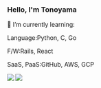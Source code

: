 ### Hello, I'm Tonoyama
🌱 I’m currently learning:

Language:Python, C, Go

F/W:Rails, React

SaaS, PaaS:GitHub, AWS, GCP

<a href="https://github.com/Tonoyama/github-readme-stats">
  <img align="left" src="https://github-readme-stats.vercel.app/api?username=Tonoyama&count_private=true&show_icons=true" />
</a>
<a href="https://github.com/Tonoyama/github-readme-stats">
  <img align="left" src="https://github-readme-stats.vercel.app/api/top-langs/?username=Tonoyama" />
</a>

<!--
**Tonoyama/Tonoyama** is a ✨ _special_ ✨ repository because its `README.md` (this file) appears on your GitHub profile.

Here are some ideas to get you started:

- 🔭 I’m currently working on ...
- 🌱 I’m currently learning ...
- 👯 I’m looking to collaborate on ...
- 🤔 I’m looking for help with ...
- 💬 Ask me about ...
- 📫 How to reach me: ...
- 😄 Pronouns: ...
- ⚡ Fun fact: ...
-->
